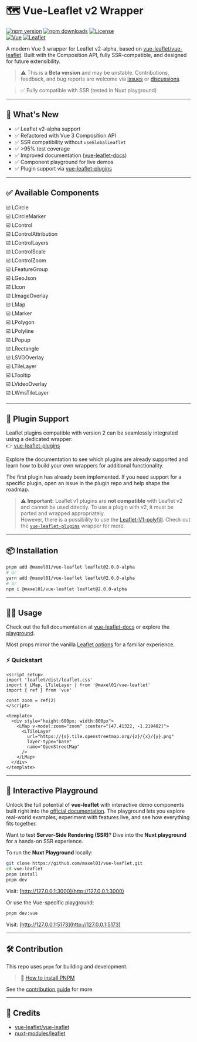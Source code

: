 # 🗺️ Vue-Leaflet v2 Wrapper

[![npm version][npm-version-src]][npm-version-href]
[![npm downloads][npm-downloads-src]][npm-downloads-href]
[![License][license-src]][license-href] \
[![Vue][vue-src]][vue-href]
[![Leaflet][leaflet-src]][leaflet-href]

A modern Vue 3 wrapper for Leaflet v2-alpha, based on [vue-leaflet/vue-leaflet](https://github.com/vue-leaflet/vue-leaflet). Built with the Composition API, fully SSR-compatible, and designed for future extensibility.

> ⚠️ This is a **Beta version** and may be unstable. Contributions, feedback, and bug reports are welcome via [issues](https://github.com/Maxel01/vue-leaflet/issues) or [discussions](https://github.com/Maxel01/vue-leaflet/discussions).

> ✅ Fully compatible with SSR (tested in Nuxt playground)

---

## 🚀 What's New

- ✅ Leaflet v2-alpha support
- ✅ Refactored with Vue 3 Composition API
- ✅ SSR compatibility without `useGlobalLeaflet`
- ✅ >95% test coverage
- ✅ Improved documentation ([vue-leaflet-docs](https://maxel01.github.io/vue-leaflet/))
- ✅ Component playground for live demos
- ✅ Plugin support via [vue-leaflet-plugins](https://github.com/Maxel01/vue-leaflet-plugins)

---

## ✅ Available Components

☑️ LCircle              
☑️ LCircleMarker        
☑️ LControl             
☑️ LControlAttribution  
☑️ LControlLayers       
☑️ LControlScale        
☑️ LControlZoom         
☑️ LFeatureGroup        
☑️ LGeoJson             
☑️ LIcon                
☑️ LImageOverlay        
☑️ LMap                 
☑️ LMarker              
☑️ LPolygon             
☑️ LPolyline            
☑️ LPopup               
☑️ LRectangle           
☑️ LSVGOverlay          
☑️ LTileLayer           
☑️ LTooltip             
☑️ LVideoOverlay        
☑️ LWmsTileLayer

---

## 🔌 Plugin Support

Leaflet plugins compatible with version 2 can be seamlessly integrated using a dedicated wrapper: \
👉 [vue-leaflet-plugins](https://github.com/Maxel01/vue-leaflet-plugins)

Explore the documentation to see which plugins are already supported and learn how to build your own wrappers for additional functionality.

The first plugin has already been implemented. If you need support for a specific plugin, open an issue in the plugin repo and help shape the roadmap.

> ⚠️ **Important:** Leaflet v1 plugins are **not compatible** with Leaflet v2 and cannot be used directly. To use a plugin with v2, it must be ported and wrapped appropriately. \
> However, there is a possibility to use the [Leaflet-V1-polyfill](https://github.com/Falke-Design/Leaflet-V1-polyfill). Check out the [`vue-leaflet-plugins`](https://github.com/Maxel01/vue-leaflet-plugins) wrapper for more.

---

## 📦 Installation

```bash
pnpm add @maxel01/vue-leaflet leaflet@2.0.0-alpha
# or
yarn add @maxel01/vue-leaflet leaflet@2.0.0-alpha
# or
npm i @maxel01/vue-leaflet leaflet@2.0.0-alpha
```

---

## 🧑‍💻 Usage

Check out the full documentation at [vue-leaflet-docs](https://maxel01.github.io/vue-leaflet/) or explore the [playground](https://github.com/Maxel01/vue-leaflet/tree/master/playground/app/pages).

Most props mirror the vanilla [Leaflet options](https://leafletjs.com/reference-2.0.0.html) for a familiar experience.

### ⚡ Quickstart

```vue
<script setup>
import 'leaflet/dist/leaflet.css'
import { LMap, LTileLayer } from '@maxel01/vue-leaflet'
import { ref } from 'vue'

const zoom = ref(2)
</script>

<template>
  <div style="height:600px; width:800px">
    <LMap v-model:zoom="zoom" :center="[47.41322, -1.219482]">
      <LTileLayer
        url="https://{s}.tile.openstreetmap.org/{z}/{x}/{y}.png"
        layer-type="base"
        name="OpenStreetMap"
      />
    </LMap>
  </div>
</template>
```

---

## 🧪 Interactive Playground

Unlock the full potential of **vue-leaflet** with interactive demo components built right into the [official documentation](https://maxel01.github.io/vue-leaflet/). The playground lets you explore real-world examples, experiment with features live, and see how everything fits together.

Want to test **Server-Side Rendering (SSR)**? Dive into the **Nuxt playground** for a hands-on SSR experience.

To run the **Nuxt Playground** locally:

```bash
git clone https://github.com/maxel01/vue-leaflet.git
cd vue-leaflet
pnpm install
pnpm dev
```
Visit: [http://127.0.0.1:3000](http://127.0.0.1:3000)

Or use the Vue-specific playground:

```bash
pnpm dev:vue
```

Visit: [http://127.0.0.1:5173](http://127.0.0.1:5173)

---

## 🛠 Contribution

This repo uses `pnpm` for building and development.

> 📘 [How to install PNPM](https://pnpm.io/installation)

See the [contribution guide](https://maxel01.github.io/vue-leaflet/getting-started/contribution.html) for more.

---

## 🙌 Credits

- [vue-leaflet/vue-leaflet](https://github.com/vue-leaflet/vue-leaflet)
- [nuxt-modules/leaflet](https://github.com/nuxt-modules/leaflet)

<!-- Badges -->
[npm-version-src]: https://img.shields.io/npm/v/@maxel01/vue-leaflet/latest.svg?color=0F81C2
[npm-version-href]: https://www.npmjs.com/package/@maxel01/vue-leaflet

[npm-downloads-src]: https://img.shields.io/npm/dm/@maxel01/vue-leaflet.svg
[npm-downloads-href]: https://www.npmjs.com/package/@maxel01/vue-leaflet

[license-src]: https://img.shields.io/npm/l/@maxel01/vue-leaflet.svg
[license-href]: https://www.npmjs.com/package/@maxel01/vue-leaflet

[vue-src]: https://img.shields.io/npm/dependency-version/@maxel01/vue-leaflet/peer/vue?label=Vue&logo=vue.js&colorA=18181B
[vue-href]: https://vuejs.org

[leaflet-src]: https://img.shields.io/npm/dependency-version/@maxel01/vue-leaflet/peer/leaflet?label=Leaflet&logo=leaflet&colorA=18181B
[leaflet-href]: https://leafletjs.com/